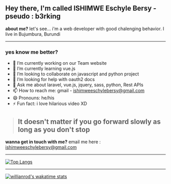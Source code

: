 ## Hey there, I'm called ISHIMWE Eschyle Bersy - pseudo : b3rking 

**about me?** let's see... i'm a web developer with good chalenging behavior. I live in Bujumbura, Burundi

---
### yes know me better? 

- 🔭 I’m currently working on our Team website
- 🌱 I’m currently learning vue.js
- 👯 I’m looking to collaborate on javascript and python project
- 🤔 I’m looking for help with oauth2 docs
- 💬 Ask me about laravel, vue.js, jquery, sass, python, Rest APIs
- 📫 How to reach me: gmail - ishimweeschylebersy@gmail.com
- 😄 Pronouns: he/his
- ⚡ Fun fact: i love hilarious video XD

> ## It doesn't matter if you go forward slowly as long as you don't stop

**wanna get in touch with me?**
email me here : <ishimweeschylebersy@gmail.com>

___

[![Top Langs](https://github-readme-stats.vercel.app/api/top-langs/?username=b3rking&langs_count=8)](https://github.com/b3rking/github-readme-stats)

---

[![willianrod's wakatime stats](https://github-readme-stats.vercel.app/api/wakatime?username=b3rking)](https://github.com/b3rking/github-readme-stats)

